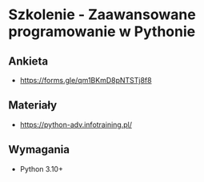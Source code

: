 # Szkolenie - Zaawansowane programowanie w Pythonie

## Ankieta
* https://forms.gle/qm1BKmD8pNTSTj8f8

## Materiały
* https://python-adv.infotraining.pl/

## Wymagania
* Python 3.10+

